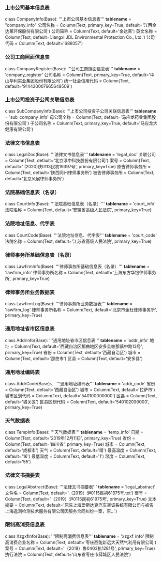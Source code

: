 ###  上市公司基本信息表
class CompanyInfo(Base):
    '''上市公司基本信息表'''
    __tablename__ = "company_info"
    公司名称 = Column(Text, primary_key=True, default='江西金达莱环保股份有限公司')
    公司简称 = Column(Text, default='金达莱')
    英文名称 = Column(Text, default='Jiangxi JDL Environmental Protection Co., Ltd.')
    公司代码 = Column(Text, default='688057')

###  公司工商照面信息表
class CompanyRegister(Base):
    '''公司工商照面信息表'''
    __tablename__ = 'company_register'
    公司名称 = Column(Text, primary_key=True, default='中山华利实业集团股份有限公司')
    统一社会信用代码 = Column(Text, default='914420007665649509')

### 上市公司投资子公司关联信息表
class SubCompanyInfo(Base):
    '''上市公司投资子公司关联信息表'''
    __tablename__ = 'sub_company_info'
    母公司全称 = Column(Text, default='马应龙药业集团股份有限公司')
    子公司名称 = Column(Text, primary_key=True, default='马应龙大健康有限公司')
    
### 法律文书信息表
class LegalDoc(Base):
    '''法律文书信息表'''
    __tablename__ = 'legal_doc'
    关联公司 = Column(Text, default='北京淳中科技股份有限公司')
    案号 = Column(Text, default='	(2020)陕0113民初19397号', primary_key=True)
    原告律师事务所 = Column(Text, default='陕西同州律师事务所')
    被告律师事务所 = Column(Text, default='北京风展律师事务所')


### 法院基础信息表（名录）
class CourtInfo(Base):
    '''法院基础信息表（名录）'''
    __tablename__ = 'court_info'
    法院名称 = Column(Text, default='安徽省高级人民法院', primary_key=True)
### 法院地址信息、代字表
class CourtCode(Base):
    '''法院地址信息、代字表'''
    __tablename__ = 'court_code'
    法院名称 = Column(Text, default='江苏省高级人民法院', primary_key=True)

### 律师事务所基础信息表（名录）
class LawfirmInfo(Base):
    '''律师事务所基础信息表（名录）'''
    __tablename__ = 'lawfirm_info'
    律师事务所名称 = Column(Text, default='上海东方华银律师事务所', primary_key=True)

### 律师事务所业务数据表
class LawfirmLog(Base):
    '''律师事务所业务数据表'''
    __tablename__ = 'lawfirm_log'
    律师事务所名称 = Column(Text, default='北京市金杜律师事务所', primary_key=True)
### 通用地址省市区信息表
class AddrInfo(Base):
    '''通用地址省市区信息表'''
    __tablename__ = 'addr_info'
    地址 = Column(Text, default='西藏自治区那曲地区安多县帕那镇中路13号', primary_key=True)
    省份 = Column(Text, default='西藏自治区')
    城市 = Column(Text, default='那曲市')
    区县 = Column(Text, default='安多县')
### 通用地址编码表
class AddrCode(Base):、
    '''通用地址编码表'''
    __tablename__ = 'addr_code'
    省份 = Column(Text, default='西藏自治区')
    城市 = Column(Text, default='拉萨市')
    城市区划代码 = Column(Text, default='540100000000')
    区县 = Column(Text, default='城关区')
    区县区划代码 = Column(Text, default='540102000000', primary_key=True)
### 天气数据表
class TempInfo(Base):
    '''天气数据表'''
    __tablename__ = 'temp_info'
    日期 = Column(Text, default='2019年12月11日', primary_key=True)
    省份 = Column(Text, default='四川省', primary_key=True)
    城市 = Column(Text, default='成都市')
    天气 = Column(Text, default='晴')
    最高温度 = Column(Text, default='16')
    最低温度 = Column(Text, default='1')
    湿度 = Column(Text, default='55')
### 法律文书摘要表
class LegalAbstract(Base):
    '''法律文书摘要表'''
    __tablename__ = 'legal_abstract'
    文件名 = Column(Text, default='（2019）沪0115民初61975号.txt')
    案号 = Column(Text, default='（2019）沪0115民初61975号', primary_key=True)
    文本摘要 = Column(Text, default='原告上海爱斯达克汽车空调系统有限公司与被告上海逸测检测技术服务有限公司因服务合同纠纷一案，原...')
### 限制高消费信息表
class XzgxfInfo(Base):
    '''限制高消费信息表'''
    __tablename__ = 'xzgxf_info'
    限制高消费企业名称 = Column(Text, default='枣庄西能新远大天然气利用有限公司')
    案号 = Column(Text, default='（2018）鲁0403执1281号', primary_key=True)
    执行法院 = Column(Text, default='山东省枣庄市薛城区人民法院')

```